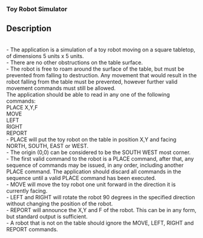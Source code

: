 <h3>Toy Robot Simulator</h3>
<h2>Description</h2>
<br>- The application is a simulation of a toy robot moving on a square tabletop, of
dimensions 5 units x 5 units.
<br>- There are no other obstructions on the table surface.
<br>- The robot is free to roam around the surface of the table, but must be prevented from
falling to destruction. Any movement that would result in the robot falling from the
table must be prevented, however further valid movement commands must still be
allowed.
<br>The application should be able to read in any one of the following commands:
<br>PLACE X,Y,F
<br>MOVE
<br>LEFT
<br>RIGHT
<br>REPORT
<br>- PLACE will put the toy robot on the table in position X,Y and facing NORTH, SOUTH,
EAST or WEST.
<br>- The origin (0,0) can be considered to be the SOUTH WEST most corner.
<br>- The first valid command to the robot is a PLACE command, after that, any sequence
of commands may be issued, in any order, including another PLACE command. The
application should discard all commands in the sequence until a valid PLACE
command has been executed.
<br>- MOVE will move the toy robot one unit forward in the direction it is currently facing.
<br>- LEFT and RIGHT will rotate the robot 90 degrees in the specified direction without
changing the position of the robot.
<br>- REPORT will announce the X,Y and F of the robot. This can be in any form, but
standard output is sufficient.
<br>- A robot that is not on the table should ignore the MOVE, LEFT, RIGHT and REPORT
commands.
